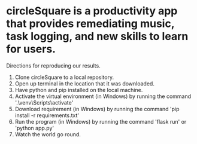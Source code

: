 # circleSquare is a productivity app that provides remediating music, task logging, and new skills to learn for users. 
Directions for reproducing our results.
1. Clone circleSquare to a local repository.
2. Open up terminal in the location that it was downloaded.
3. Have python and pip installed on the local machine.
4. Activate the virtual environment (in Windows) by running the command '.\venv\Scripts\activate'
5. Download requirement (in Windows) by running the command 'pip install -r requirements.txt'
6. Run the program (in Windows) by running the command 'flask run' or 'python app.py'
7. Watch the world go round.
